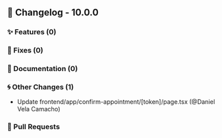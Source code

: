 ## 🚀 Changelog - 10.0.0

### ✨ Features (0)

### 🐛 Fixes (0)

### 📖 Documentation (0)

### 🌀 Other Changes (1)
- Update frontend/app/confirm-appointment/[token]/page.tsx (@Daniel Vela Camacho)
### 🔗 Pull Requests
